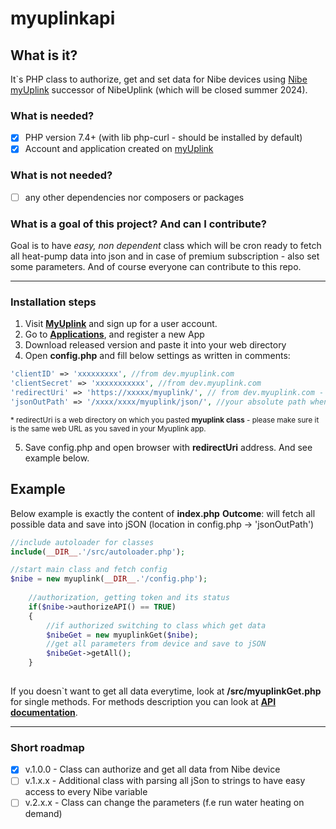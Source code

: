 # myuplinkapi

## What is it?

It`s PHP class to authorize, get and set data for Nibe devices using [Nibe myUplink](https://www.myuplink.com/) successor of NibeUplink (which will be closed summer 2024).

### What is needed?

- [x] PHP version 7.4+ (with lib php-curl - should be installed by default)
- [x]  Account and application created on [myUplink](https://dev.myuplink.com/login)

### What is not needed?

- [ ] any other dependencies nor composers or packages

### What is a goal of this project? And can I contribute?

Goal is to have *easy, non dependent* class which will be cron ready to fetch all heat-pump data into json and in case of premium subscription - also set some parameters. And of course everyone can contribute to this repo.

---

### Installation steps

1. Visit  [**MyUplink**](https://myuplink.com/register)  and sign up for a user account.
2. Go to  [**Applications**](https://dev.myuplink.com/apps), and register a new App
3. Download released version and paste it into your web directory
4. Open **config.php** and fill below settings as written in comments:

```php
'clientID' => 'xxxxxxxxx', //from dev.myuplink.com
'clientSecret' => 'xxxxxxxxxxx', //from dev.myuplink.com
'redirectUri' => 'https://xxxxx/myuplink/', // from dev.myuplink.com - your absolute path where index.php is stored
'jsonOutPath' => '/xxxx/xxxx/myuplink/json/', //your absolute path when you will store json files as well as token.json

```

<sub>* redirectUri is a web directory on which you pasted **myuplink class** - please make sure it is the same web URL as you saved in your Myuplink app.</sub>

5. Save config.php and open browser with **redirectUri** address. And see example below.

## Example

Below example is exactly the content of **index.php**
**Outcome**: will fetch all possible data and save into jSON (location in config.php -> 'jsonOutPath')

```php
//include autoloader for classes
include(__DIR__.'/src/autoloader.php');

//start main class and fetch config
$nibe = new myuplink(__DIR__.'/config.php'); 
    
    //authorization, getting token and its status
    if($nibe->authorizeAPI() == TRUE)
    {
        //if authorized switching to class which get data
        $nibeGet = new myuplinkGet($nibe);
        //get all parameters from device and save to jSON
        $nibeGet->getAll();
    }
  
```

If you doesn`t want to get all data everytime, look at **/src/myuplinkGet.php** for single methods.
For methods description you can look at [**API documentation**](https://api.myuplink.com/swagger/index.html).

---

### Short roadmap

- [x] v.1.0.0 - Class can authorize and get all data from Nibe device
- [ ] v.1.x.x - Additional class with parsing all jSon to strings to have easy access to every Nibe variable
- [ ] v.2.x.x - Class can change the parameters (f.e run water heating on demand)
